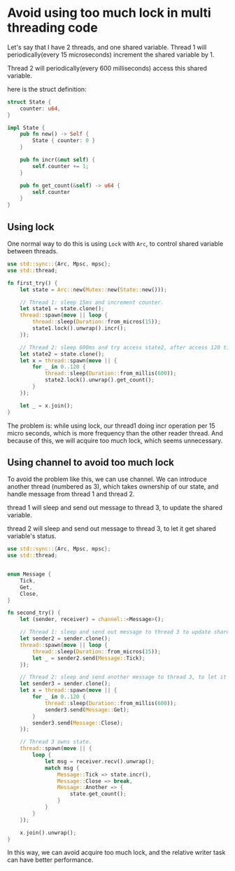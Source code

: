 # Avoid using too much lock in multi threading code

Let's say that I have 2 threads, and one shared variable. Thread 1 will periodically(every 15 microseconds) increment
the shared variable by 1.

Thread 2 will periodically(every 600 milliseconds) access this shared variable.

here is the struct definition:

```rust
struct State {
    counter: u64,
}

impl State {
    pub fn new() -> Self {
        State { counter: 0 }
    }

    pub fn incr(&mut self) {
        self.counter += 1;
    }

    pub fn get_count(&self) -> u64 {
        self.counter
    }
}
```

## Using lock

One normal way to do this is using `Lock` with `Arc`, to control shared variable between threads.

```rust
use std::sync::{Arc, Mpsc, mpsc};
use std::thread;

fn first_try() {
    let state = Arc::new(Mutex::new(State::new()));

    // Thread 1: sleep 15ms and increment counter.
    let state1 = state.clone();
    thread::spawn(move || loop {
        thread::sleep(Duration::from_micros(15));
        state1.lock().unwrap().incr();
    });

    // Thread 2: sleep 600ms and try access state2, after access 120 times, stop it.
    let state2 = state.clone();
    let x = thread::spawn(move || {
        for _ in 0..120 {
            thread::sleep(Duration::from_millis(600));
            state2.lock().unwrap().get_count();
        }
    });

    let _ = x.join();
}
```

The problem is: while using lock, our thread1 doing incr operation per 15 micro seconds, which is more frequency
than the other reader thread. And because of this, we will acquire too much lock, which seems unnecessary.

## Using channel to avoid too much lock

To avoid the problem like this, we can use channel. We can introduce another thread (numbered as 3), which takes
ownership of our state, and handle message from thread 1 and thread 2.

thread 1 will sleep and send out message to thread 3, to update the shared variable.

thread 2 will sleep and send out message to thread 3, to let it get shared variable's status.

```rust
use std::sync::{Arc, Mpsc, mpsc};
use std::thread;


enum Message {
    Tick,
    Get,
    Close,
}

fn second_try() {
    let (sender, receiver) = channel::<Message>();

    // Thread 1: sleep and send out message to thread 3 to update shared variable.
    let sender2 = sender.clone();
    thread::spawn(move || loop {
        thread::sleep(Duration::from_micros(15));
        let _ = sender2.send(Message::Tick);
    });

    // Thread 2: sleep and send another message to thread 3, to let it get shared variable's status.
    let sender3 = sender.clone();
    let x = thread::spawn(move || {
        for _ in 0..120 {
            thread::sleep(Duration::from_millis(600));
            sender3.send(Message::Get);
        }
        sender3.send(Message::Close);
    });

    // Thread 3 owns state.
    thread::spawn(move || {
        loop {
            let msg = receiver.recv().unwrap();
            match msg {
                Message::Tick => state.incr(),
                Message::Close => break,
                Message::Another => {
                    state.get_count();
                }
            }
        }
    });

    x.join().unwrap();
}
```

In this way, we can avoid acquire too much lock, and the relative writer task can have better performance.
